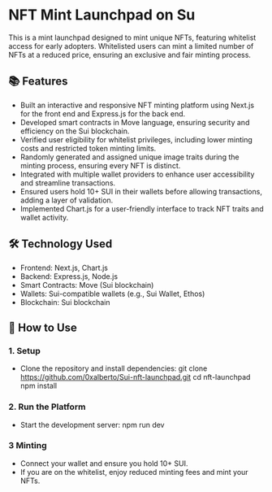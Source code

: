# NFT Mint Launchpad on Su

This is a mint launchpad designed to mint unique NFTs, featuring whitelist access for early adopters. Whitelisted users can mint a limited number of NFTs at a reduced price, ensuring an exclusive and fair minting process.

## 📚 Features

- Built an interactive and responsive NFT minting platform using Next.js for the front end and Express.js for the back end.
- Developed smart contracts in Move language, ensuring security and efficiency on the Sui blockchain.
- Verified user eligibility for whitelist privileges, including lower minting costs and restricted token minting limits.
- Randomly generated and assigned unique image traits during the minting process, ensuring every NFT is distinct.
- Integrated with multiple wallet providers to enhance user accessibility and streamline transactions.
- Ensured users hold 10+ SUI in their wallets before allowing transactions, adding a layer of validation.
- Implemented Chart.js for a user-friendly interface to track NFT traits and wallet activity.

## 🛠️ Technology Used

- Frontend: Next.js, Chart.js
- Backend: Express.js, Node.js
- Smart Contracts: Move (Sui blockchain)
- Wallets: Sui-compatible wallets (e.g., Sui Wallet, Ethos)
- Blockchain: Sui blockchain

## 🚀 How to Use

### 1. Setup

- Clone the repository and install dependencies:
  git clone https://github.com/0xalberto/Sui-nft-launchpad.git
  cd nft-launchpad
  npm install

### 2. Run the Platform

- Start the development server:
  npm run dev

### 3 Minting
- Connect your wallet and ensure you hold 10+ SUI.
- If you are on the whitelist, enjoy reduced minting fees and mint your NFTs.


